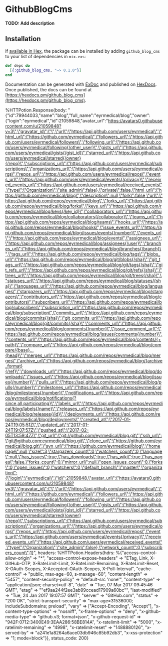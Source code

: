 # GithubBlogCms

**TODO: Add description**

## Installation

If [available in Hex](https://hex.pm/docs/publish), the package can be installed
by adding `github_blog_cms` to your list of dependencies in `mix.exs`:

```elixir
def deps do
  [{:github_blog_cms, "~> 0.1.0"}]
end
```

Documentation can be generated with [ExDoc](https://github.com/elixir-lang/ex_doc)
and published on [HexDocs](https://hexdocs.pm). Once published, the docs can
be found at [https://hexdocs.pm/github_blog_cms](https://hexdocs.pm/github_blog_cms).



%HTTPotion.Response{body: "{\"id\":79944033,\"name\":\"blog\",\"full_name\":\"eyrmedical/blog\",\"owner\":{\"login\":\"eyrmedical\",\"id\":21059848,\"avatar_url\":\"https://avatars0.githubusercontent.com/u/21059848?v=3\",\"gravatar_id\":\"\",\"url\":\"https://api.github.com/users/eyrmedical\",\"html_url\":\"https://github.com/eyrmedical\",\"followers_url\":\"https://api.github.com/users/eyrmedical/followers\",\"following_url\":\"https://api.github.com/users/eyrmedical/following{/other_user}\",\"gists_url\":\"https://api.github.com/users/eyrmedical/gists{/gist_id}\",\"starred_url\":\"https://api.github.com/users/eyrmedical/starred{/owner}{/repo}\",\"subscriptions_url\":\"https://api.github.com/users/eyrmedical/subscriptions\",\"organizations_url\":\"https://api.github.com/users/eyrmedical/orgs\",\"repos_url\":\"https://api.github.com/users/eyrmedical/repos\",\"events_url\":\"https://api.github.com/users/eyrmedical/events{/privacy}\",\"received_events_url\":\"https://api.github.com/users/eyrmedical/received_events\",\"type\":\"Organization\",\"site_admin\":false},\"private\":false,\"html_url\":\"https://github.com/eyrmedical/blog\",\"description\":null,\"fork\":false,\"url\":\"https://api.github.com/repos/eyrmedical/blog\",\"forks_url\":\"https://api.github.com/repos/eyrmedical/blog/forks\",\"keys_url\":\"https://api.github.com/repos/eyrmedical/blog/keys{/key_id}\",\"collaborators_url\":\"https://api.github.com/repos/eyrmedical/blog/collaborators{/collaborator}\",\"teams_url\":\"https://api.github.com/repos/eyrmedical/blog/teams\",\"hooks_url\":\"https://api.github.com/repos/eyrmedical/blog/hooks\",\"issue_events_url\":\"https://api.github.com/repos/eyrmedical/blog/issues/events{/number}\",\"events_url\":\"https://api.github.com/repos/eyrmedical/blog/events\",\"assignees_url\":\"https://api.github.com/repos/eyrmedical/blog/assignees{/user}\",\"branches_url\":\"https://api.github.com/repos/eyrmedical/blog/branches{/branch}\",\"tags_url\":\"https://api.github.com/repos/eyrmedical/blog/tags\",\"blobs_url\":\"https://api.github.com/repos/eyrmedical/blog/git/blobs{/sha}\",\"git_tags_url\":\"https://api.github.com/repos/eyrmedical/blog/git/tags{/sha}\",\"git_refs_url\":\"https://api.github.com/repos/eyrmedical/blog/git/refs{/sha}\",\"trees_url\":\"https://api.github.com/repos/eyrmedical/blog/git/trees{/sha}\",\"statuses_url\":\"https://api.github.com/repos/eyrmedical/blog/statuses/{sha}\",\"languages_url\":\"https://api.github.com/repos/eyrmedical/blog/languages\",\"stargazers_url\":\"https://api.github.com/repos/eyrmedical/blog/stargazers\",\"contributors_url\":\"https://api.github.com/repos/eyrmedical/blog/contributors\",\"subscribers_url\":\"https://api.github.com/repos/eyrmedical/blog/subscribers\",\"subscription_url\":\"https://api.github.com/repos/eyrmedical/blog/subscription\",\"commits_url\":\"https://api.github.com/repos/eyrmedical/blog/commits{/sha}\",\"git_commits_url\":\"https://api.github.com/repos/eyrmedical/blog/git/commits{/sha}\",\"comments_url\":\"https://api.github.com/repos/eyrmedical/blog/comments{/number}\",\"issue_comment_url\":\"https://api.github.com/repos/eyrmedical/blog/issues/comments{/number}\",\"contents_url\":\"https://api.github.com/repos/eyrmedical/blog/contents/{+path}\",\"compare_url\":\"https://api.github.com/repos/eyrmedical/blog/compare/{base}...{head}\",\"merges_url\":\"https://api.github.com/repos/eyrmedical/blog/merges\",\"archive_url\":\"https://api.github.com/repos/eyrmedical/blog/{archive_format}{/ref}\",\"downloads_url\":\"https://api.github.com/repos/eyrmedical/blog/downloads\",\"issues_url\":\"https://api.github.com/repos/eyrmedical/blog/issues{/number}\",\"pulls_url\":\"https://api.github.com/repos/eyrmedical/blog/pulls{/number}\",\"milestones_url\":\"https://api.github.com/repos/eyrmedical/blog/milestones{/number}\",\"notifications_url\":\"https://api.github.com/repos/eyrmedical/blog/notifications{?since,all,participating}\",\"labels_url\":\"https://api.github.com/repos/eyrmedical/blog/labels{/name}\",\"releases_url\":\"https://api.github.com/repos/eyrmedical/blog/releases{/id}\",\"deployments_url\":\"https://api.github.com/repos/eyrmedical/blog/deployments\",\"created_at\":\"2017-01-24T19:05:51Z\",\"updated_at\":\"2017-01-24T19:07:57Z\",\"pushed_at\":\"2017-02-05T13:59:47Z\",\"git_url\":\"git://github.com/eyrmedical/blog.git\",\"ssh_url\":\"git@github.com:eyrmedical/blog.git\",\"clone_url\":\"https://github.com/eyrmedical/blog.git\",\"svn_url\":\"https://github.com/eyrmedical/blog\",\"homepage\":null,\"size\":3,\"stargazers_count\":0,\"watchers_count\":0,\"language\":null,\"has_issues\":true,\"has_downloads\":true,\"has_wiki\":true,\"has_pages\":false,\"forks_count\":0,\"mirror_url\":null,\"open_issues_count\":0,\"forks\":0,\"open_issues\":0,\"watchers\":0,\"default_branch\":\"master\",\"organization\":{\"login\":\"eyrmedical\",\"id\":21059848,\"avatar_url\":\"https://avatars0.githubusercontent.com/u/21059848?v=3\",\"gravatar_id\":\"\",\"url\":\"https://api.github.com/users/eyrmedical\",\"html_url\":\"https://github.com/eyrmedical\",\"followers_url\":\"https://api.github.com/users/eyrmedical/followers\",\"following_url\":\"https://api.github.com/users/eyrmedical/following{/other_user}\",\"gists_url\":\"https://api.github.com/users/eyrmedical/gists{/gist_id}\",\"starred_url\":\"https://api.github.com/users/eyrmedical/starred{/owner}{/repo}\",\"subscriptions_url\":\"https://api.github.com/users/eyrmedical/subscriptions\",\"organizations_url\":\"https://api.github.com/users/eyrmedical/orgs\",\"repos_url\":\"https://api.github.com/users/eyrmedical/repos\",\"events_url\":\"https://api.github.com/users/eyrmedical/events{/privacy}\",\"received_events_url\":\"https://api.github.com/users/eyrmedical/received_events\",\"type\":\"Organization\",\"site_admin\":false},\"network_count\":0,\"subscribers_count\":1}", headers: %HTTPotion.Headers{hdrs: %{"access-control-allow-origin" => "*", "access-control-expose-headers" => "ETag, Link, X-GitHub-OTP, X-RateLimit-Limit, X-RateLimit-Remaining, X-RateLimit-Reset, X-OAuth-Scopes, X-Accepted-OAuth-Scopes, X-Poll-Interval", "cache-control" => "public, max-age=60, s-maxage=60", "content-length" => "5457", "content-security-policy" => "default-src 'none'", "content-type" => "application/json; charset=utf-8", "date" => "Tue, 07 Mar 2017 09:45:46 GMT", "etag" => "\"ef9aa244f2ee3ab99ccead17909a60bc\"", "last-modified" => "Tue, 24 Jan 2017 19:07:57 GMT", "server" => "GitHub.com", "status" => "200 OK", "strict-transport-security" => "max-age=31536000; includeSubdomains; preload", "vary" => ["Accept-Encoding", "Accept"], "x-content-type-options" => "nosniff", "x-frame-options" => "deny", "x-github-media-type" => "github.v3; format=json", "x-github-request-id" => "942F:0712:3400E49:3EAA286:58BE814A", "x-ratelimit-limit" => "5000", "x-ratelimit-remaining" => "4998", "x-ratelimit-reset" => "1488880126", "x-served-by" => "a241e1a8264a6ace03db946c85b92db3", "x-xss-protection" => "1; mode=block"}}, status_code: 200}